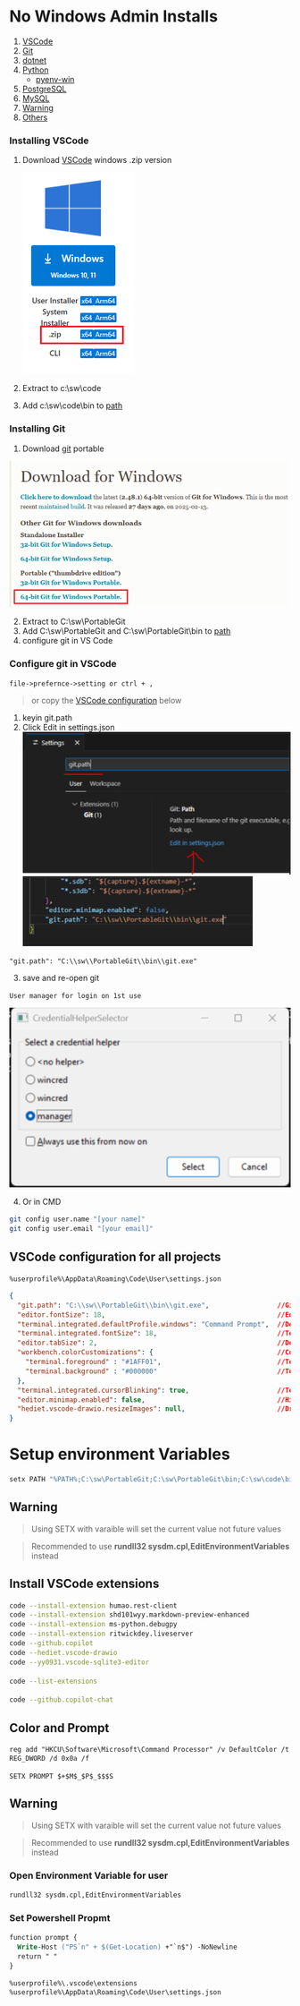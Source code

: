 # No Windows Admin Installs
1. [VSCode](#installing-vscode)
2. [Git](#installing-git)
3. [dotnet](dotnet-no-admin.md)
4. [Python](python-no-admin.md#python)
    - [pyenv-win](python-no-admin.md#install-pyenv-win)
5. [PostgreSQL](postgresql-no-admin.md)
6. [MySQL](mysql-no-admin.md)
1. [Warning](#warning)
1. [Others](#others)

### Installing VSCode
1. Download [VSCode][1] windows .zip version

    ![vscode-select](img/vscode-zip.png)
1. Extract to c:\sw\code
1. Add c:\sw\code\bin to [path](#adding-to-path)

### Installing Git
1. Download [git][2] portable

  ![git-select](img/git-portable.png)

2. Extract to C:\sw\PortableGit
1. Add C:\sw\PortableGit and C:\sw\PortableGit\bin to [path](#setup-environment-variables)
1. configure git in VS Code

### Configure git in VSCode
`file->prefernce->setting or ctrl + ,`
> or copy the [VSCode configuration](#vscode-configuration-for-all-projects) below
1. keyin git.path
2. Click Edit in settings.json  
  ![git.path][3] 
  ![settings.json][4]

  `"git.path": "C:\\sw\\PortableGit\\bin\\git.exe"`
  
3. save and re-open git
   
`User manager for login on 1st use`

![git-manager](img/vsc-git-credential.png)

4. Or in CMD
```bash
git config user.name "[your name]"
git config user.email "[your email]"
```
## VSCode configuration for all projects
`%userprofile%\AppData\Roaming\Code\User\settings.json`
```json
{
  "git.path": "C:\\sw\\PortableGit\\bin\\git.exe",                 //Git Executable Path
  "editor.fontSize": 18,                                           //Editor Font Size
  "terminal.integrated.defaultProfile.windows": "Command Prompt",  //Default Terminal - CMD
  "terminal.integrated.fontSize": 18,                              //Terminal Font Size
  "editor.tabSize": 2,                                             //Default Editor space tab size
  "workbench.colorCustomizations": {                               //Color Customization
    "terminal.foreground" : "#1AFF01",                             //Terminal Text Color
    "terminal.background" : "#000000"                              //Terminal Background Color
  },
  "terminal.integrated.cursorBlinking": true,                      //Terminal Corsor
  "editor.minimap.enabled": false,                                 //Hide Minimap
  "hediet.vscode-drawio.resizeImages": null,                       //Drwa IO Extsion resize image
}
```

# Setup environment Variables
```bash
setx PATH "%PATH%;C:\sw\PortableGit;C:\sw\PortableGit\bin;C:\sw\code\bin;"
```
## Warning
> Using SETX with varaible will set the current value not future values

> Recommended to use **rundll32 sysdm.cpl,EditEnvironmentVariables** instead


## Install VSCode extensions
```bash
code --install-extension humao.rest-client
code --install-extension shd101wyy.markdown-preview-enhanced
code --install-extension ms-python.debugpy
code --install-extension ritwickdey.liveserver
code --github.copilot
code --hediet.vscode-drawio
code --yy0931.vscode-sqlite3-editor

code --list-extensions

code --github.copilot-chat

```

## Color and Prompt
```
reg add "HKCU\Software\Microsoft\Command Processor" /v DefaultColor /t REG_DWORD /d 0x0a /f

SETX PROMPT $+$M$_$P$_$$$S
```

## Warning
> Using SETX with varaible will set the current value not future values

> Recommended to use **rundll32 sysdm.cpl,EditEnvironmentVariables** instead

### Open Environment Variable for user
```bash
rundll32 sysdm.cpl,EditEnvironmentVariables
```

### Set Powershell Propmt
```ps
function prompt {
  Write-Host ("PS`n" + $(Get-Location) +"`n$") -NoNewline
  return " "
}
```

```explorer
%userprofile%\.vscode\extensions
%userprofile%\AppData\Roaming\Code\User\settings.json
```

[1]:https://code.visualstudio.com/download
[2]:https://git-scm.com/downloads/win
[3]:img/vsc-git-path.png
[4]:img/vsc-git-path-save.png
